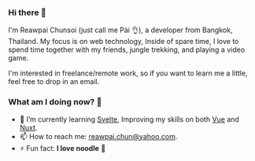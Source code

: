 ### Hi there 👋

I'm Reawpai Chunsoi (just call me Pài 👌), a developer from Bangkok, Thailand. My focus is on web technology, Inside of spare time, I love to spend time together with my friends, jungle trekking, and playing a video game.

I'm interested in freelance/remote work, so if you want to learn me a little, feel free to drop in an email.

### What am I doing now? 🤔

- 🌱 I’m currently learning [Svelte](https://svelte.dev/), Improving my skills on both [Vue](https://vuejs.org/) and [Nuxt](https://nuxtjs.org/).
- 📫 How to reach me: [reawpai.chun@yahoo.com](mailto:reawpai.chun@yahoo.com).
- ⚡ Fun fact: **I love noodle** 🍜
